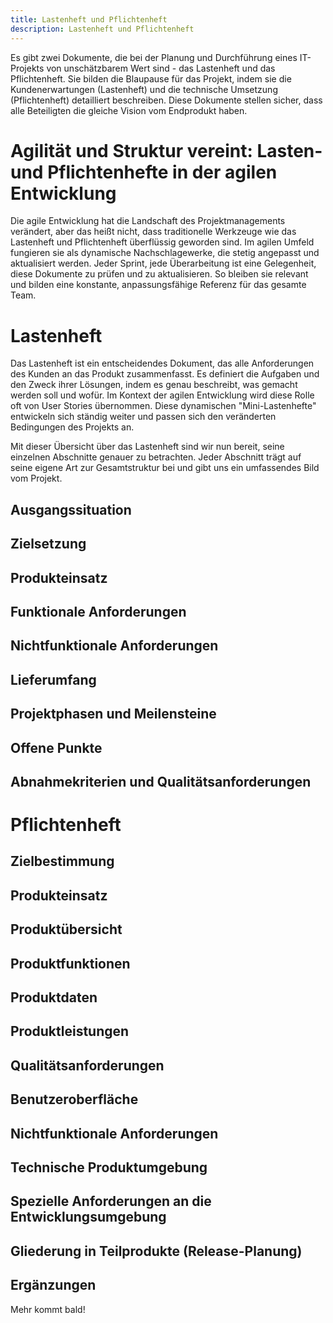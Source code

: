 ```yaml
---
title: Lastenheft und Pflichtenheft
description: Lastenheft und Pflichtenheft
---
```

Es gibt zwei Dokumente, die bei der Planung und Durchführung eines IT-Projekts von unschätzbarem Wert sind - das Lastenheft und das Pflichtenheft. Sie bilden die Blaupause für das Projekt, indem sie die Kundenerwartungen (Lastenheft) und die technische Umsetzung (Pflichtenheft) detailliert beschreiben. Diese Dokumente stellen sicher, dass alle Beteiligten die gleiche Vision vom Endprodukt haben.





# Agilität und Struktur vereint: Lasten- und Pflichtenhefte in der agilen Entwicklung

Die agile Entwicklung hat die Landschaft des Projektmanagements verändert, aber das heißt nicht, dass traditionelle Werkzeuge wie das Lastenheft und Pflichtenheft überflüssig geworden sind. Im agilen Umfeld fungieren sie als dynamische Nachschlagewerke, die stetig angepasst und aktualisiert werden. Jeder Sprint, jede Überarbeitung ist eine Gelegenheit, diese Dokumente zu prüfen und zu aktualisieren. So bleiben sie relevant und bilden eine konstante, anpassungsfähige Referenz für das gesamte Team.





# Lastenheft

Das Lastenheft ist ein entscheidendes Dokument, das alle Anforderungen des Kunden an das Produkt zusammenfasst. Es definiert die Aufgaben und den Zweck ihrer Lösungen, indem es genau beschreibt, was gemacht werden soll und wofür. Im Kontext der agilen Entwicklung wird diese Rolle oft von User Stories übernommen. Diese dynamischen "Mini-Lastenhefte" entwickeln sich ständig weiter und passen sich den veränderten Bedingungen des Projekts an.

Mit dieser Übersicht über das Lastenheft sind wir nun bereit, seine einzelnen Abschnitte genauer zu betrachten. Jeder Abschnitt trägt auf seine eigene Art zur Gesamtstruktur bei und gibt uns ein umfassendes Bild vom Projekt.

## Ausgangssituation

## Zielsetzung

## Produkteinsatz

## Funktionale Anforderungen

## Nichtfunktionale Anforderungen

## Lieferumfang

## Projektphasen und Meilensteine

## Offene Punkte

## Abnahmekriterien und Qualitätsanforderungen





# Pflichtenheft

## Zielbestimmung

## Produkteinsatz

## Produktübersicht

## Produktfunktionen

## Produktdaten

## Produktleistungen

## Qualitätsanforderungen

## Benutzeroberfläche

## Nichtfunktionale Anforderungen

## Technische Produktumgebung

## Spezielle Anforderungen an die Entwicklungsumgebung

## Gliederung in Teilprodukte (Release-Planung)

## Ergänzungen



Mehr kommt bald!
